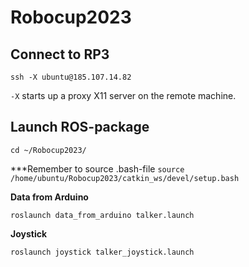 # Robocup2023

## Connect to RP3
```
ssh -X ubuntu@185.107.14.82
```
```-X``` starts up a proxy X11 server on the remote machine.

## Launch ROS-package

```
cd ~/Robocup2023/
```

***Remember to source .bash-file ```source /home/ubuntu/Robocup2023/catkin_ws/devel/setup.bash```

<b>Data from Arduino</b>
```
roslaunch data_from_arduino talker.launch
```

<b>Joystick</b>
```
roslaunch joystick talker_joystick.launch
```
